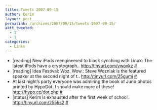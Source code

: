 ```yaml
---
title: Tweets 2007-09-15
author: Kerim
layout: post
permalink: /archives/2007/09/15/tweets-2007-09-15/
aktt_tweeted:
  - 1
  - 1
categories:
  - Links
---
```

  * [reading] New iPods reengineered to block synching with Linux: The latest iPods have a cryptograph.. <a href="http://tinyurl.com/ywovkz" onclick="_gaq.push(['_trackEvent', 'outbound-article', 'http://tinyurl.com/ywovkz', 'http://tinyurl.com/ywovkz']);"  rel="nofollow">http://tinyurl.com/ywovkz</a> <a href="http://twitter.com/kerim/statuses/269868612" onclick="_gaq.push(['_trackEvent', 'outbound-article', 'http://twitter.com/kerim/statuses/269868612', '#']);" >#</a>
  * [reading] Idea Festival: Woz. Wow.: Steve Wozniak is the featured speaker at the second night of t.. <a href="http://tinyurl.com/25gumj" onclick="_gaq.push(['_trackEvent', 'outbound-article', 'http://tinyurl.com/25gumj', 'http://tinyurl.com/25gumj']);"  rel="nofollow">http://tinyurl.com/25gumj</a> <a href="http://twitter.com/kerim/statuses/269868652" onclick="_gaq.push(['_trackEvent', 'outbound-article', 'http://twitter.com/kerim/statuses/269868652', '#']);" >#</a>
  * At last night&#8217;s party everyone was admiring the book of Juno photos printed by HypoDot. I should make more of these! <a href="http://hypo.cc/dot.php" onclick="_gaq.push(['_trackEvent', 'outbound-article', 'http://hypo.cc/dot.php', 'http://hypo.cc/dot.php']);"  rel="nofollow">http://hypo.cc/dot.php</a> <a href="http://twitter.com/kerim/statuses/270301262" onclick="_gaq.push(['_trackEvent', 'outbound-article', 'http://twitter.com/kerim/statuses/270301262', '#']);" >#</a>
  * [status] Kerim is exhausted after the first week of school. <a href="http://tinyurl.com/255ks2" onclick="_gaq.push(['_trackEvent', 'outbound-article', 'http://tinyurl.com/255ks2', 'http://tinyurl.com/255ks2']);"  rel="nofollow">http://tinyurl.com/255ks2</a> <a href="http://twitter.com/kerim/statuses/270500512" onclick="_gaq.push(['_trackEvent', 'outbound-article', 'http://twitter.com/kerim/statuses/270500512', '#']);" >#</a>

